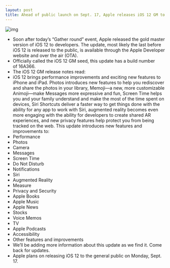 ```yaml
---
layout: post
title: Ahead of public launch on Sept. 17, Apple releases iOS 12 GM to developers
---
```

![img](http://media.idownloadblog.com/wp-content/uploads/2018/09/ios12-final.jpg)
* Soon after today’s “Gather round” event, Apple released the gold master version of iOS 12 to developers. The update, most likely the last before iOS 12 is released to the public, is available through the Apple Developer website and over the air (OTA). 
* Officially called the iOS 12 GM seed, this update has a build number of 16A366.
* The iOS 12 GM release notes read:
* iOS 12 brings performance improvements and exciting new features to iPhone and iPad. Photos introduces new features to help you rediscover and share the photos in your library, Memoji—a new, more customizable Animoji—make Messages more expressive and fun, Screen Time helps you and your family understand and make the most of the time spent on devices, Siri Shortcuts deliver a faster way to get things done with the ability for any app to work with Siri, augmented reality becomes even more engaging with the ability for developers to create shared AR experiences, and new privacy features help protect you from being tracked on the web. This update introduces new features and improvements to:
* Performance
* Photos
* Camera
* Messages
* Screen Time
* Do Not Disturb
* Notifications
* Siri
* Augmented Reality
* Measure
* Privacy and Security
* Apple Books
* Apple Music
* Apple News
* Stocks
* Voice Memos
* TV
* Apple Podcasts
* Accessibility
* Other features and improvements
* We’ll be adding more information about this update as we find it. Come back for updates.
* Apple plans on releasing iOS 12 to the general public on Monday, Sept. 17.

